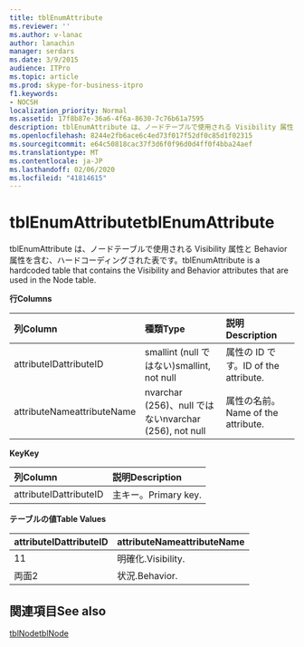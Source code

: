 ```yaml
---
title: tblEnumAttribute
ms.reviewer: ''
ms.author: v-lanac
author: lanachin
manager: serdars
ms.date: 3/9/2015
audience: ITPro
ms.topic: article
ms.prod: skype-for-business-itpro
f1.keywords:
- NOCSH
localization_priority: Normal
ms.assetid: 17f8b87e-36a6-4f6a-8630-7c76b61a7595
description: tblEnumAttribute は、ノードテーブルで使用される Visibility 属性と Behavior 属性を含む、ハードコーディングされた表です。
ms.openlocfilehash: 8244e2fb6ace6c4ed73f017f52df0c85d1f02315
ms.sourcegitcommit: e64c50818cac37f3d6f0f96d0d4ff0f4bba24aef
ms.translationtype: MT
ms.contentlocale: ja-JP
ms.lasthandoff: 02/06/2020
ms.locfileid: "41814615"
---
```

# <a name="tblenumattribute"></a><span data-ttu-id="b9814-103">tblEnumAttribute</span><span class="sxs-lookup"><span data-stu-id="b9814-103">tblEnumAttribute</span></span>
 
<span data-ttu-id="b9814-104">tblEnumAttribute は、ノードテーブルで使用される Visibility 属性と Behavior 属性を含む、ハードコーディングされた表です。</span><span class="sxs-lookup"><span data-stu-id="b9814-104">tblEnumAttribute is a hardcoded table that contains the Visibility and Behavior attributes that are used in the Node table.</span></span>
  
<span data-ttu-id="b9814-105">**行**</span><span class="sxs-lookup"><span data-stu-id="b9814-105">**Columns**</span></span>

|<span data-ttu-id="b9814-106">**列**</span><span class="sxs-lookup"><span data-stu-id="b9814-106">**Column**</span></span>|<span data-ttu-id="b9814-107">**種類**</span><span class="sxs-lookup"><span data-stu-id="b9814-107">**Type**</span></span>|<span data-ttu-id="b9814-108">**説明**</span><span class="sxs-lookup"><span data-stu-id="b9814-108">**Description**</span></span>|
|:-----|:-----|:-----|
|<span data-ttu-id="b9814-109">attributeID</span><span class="sxs-lookup"><span data-stu-id="b9814-109">attributeID</span></span>  <br/> |<span data-ttu-id="b9814-110">smallint (null ではない)</span><span class="sxs-lookup"><span data-stu-id="b9814-110">smallint, not null</span></span>  <br/> |<span data-ttu-id="b9814-111">属性の ID です。</span><span class="sxs-lookup"><span data-stu-id="b9814-111">ID of the attribute.</span></span>  <br/> |
|<span data-ttu-id="b9814-112">attributeName</span><span class="sxs-lookup"><span data-stu-id="b9814-112">attributeName</span></span>  <br/> |<span data-ttu-id="b9814-113">nvarchar (256)、null ではない</span><span class="sxs-lookup"><span data-stu-id="b9814-113">nvarchar (256), not null</span></span>  <br/> |<span data-ttu-id="b9814-114">属性の名前。</span><span class="sxs-lookup"><span data-stu-id="b9814-114">Name of the attribute.</span></span>  <br/> |
   
<span data-ttu-id="b9814-115">**Key**</span><span class="sxs-lookup"><span data-stu-id="b9814-115">**Key**</span></span>

|<span data-ttu-id="b9814-116">**列**</span><span class="sxs-lookup"><span data-stu-id="b9814-116">**Column**</span></span>|<span data-ttu-id="b9814-117">**説明**</span><span class="sxs-lookup"><span data-stu-id="b9814-117">**Description**</span></span>|
|:-----|:-----|
|<span data-ttu-id="b9814-118">attributeID</span><span class="sxs-lookup"><span data-stu-id="b9814-118">attributeID</span></span>  <br/> |<span data-ttu-id="b9814-119">主キー。</span><span class="sxs-lookup"><span data-stu-id="b9814-119">Primary key.</span></span>  <br/> |
   
<span data-ttu-id="b9814-120">**テーブルの値**</span><span class="sxs-lookup"><span data-stu-id="b9814-120">**Table Values**</span></span>

|<span data-ttu-id="b9814-121">**attributeID**</span><span class="sxs-lookup"><span data-stu-id="b9814-121">**attributeID**</span></span>|<span data-ttu-id="b9814-122">**attributeName**</span><span class="sxs-lookup"><span data-stu-id="b9814-122">**attributeName**</span></span>|
|:-----|:-----|
|<span data-ttu-id="b9814-123">1</span><span class="sxs-lookup"><span data-stu-id="b9814-123">1</span></span>  <br/> |<span data-ttu-id="b9814-124">明確化.</span><span class="sxs-lookup"><span data-stu-id="b9814-124">Visibility.</span></span>  <br/> |
|<span data-ttu-id="b9814-125">両面</span><span class="sxs-lookup"><span data-stu-id="b9814-125">2</span></span>  <br/> |<span data-ttu-id="b9814-126">状況.</span><span class="sxs-lookup"><span data-stu-id="b9814-126">Behavior.</span></span>  <br/> |
   
## <a name="see-also"></a><span data-ttu-id="b9814-127">関連項目</span><span class="sxs-lookup"><span data-stu-id="b9814-127">See also</span></span>

[<span data-ttu-id="b9814-128">tblNode</span><span class="sxs-lookup"><span data-stu-id="b9814-128">tblNode</span></span>](tblnode.md)
